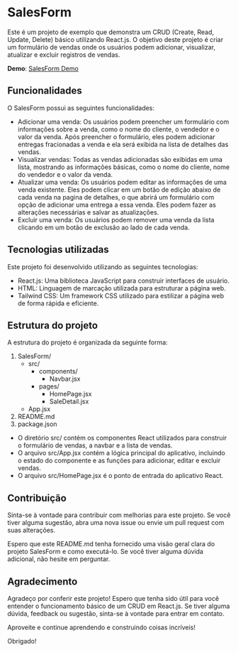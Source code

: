 # SalesForm

Este é um projeto de exemplo que demonstra um CRUD (Create, Read, Update, Delete) básico utilizando React.js. O objetivo deste projeto é criar um formulário de vendas onde os usuários podem adicionar, visualizar, atualizar e excluir registros de vendas.

**Demo**: [SalesForm Demo](https://salesform.netlify.app/)

## Funcionalidades

O SalesForm possui as seguintes funcionalidades:

- Adicionar uma venda: Os usuários podem preencher um formulário com informações sobre a venda, como o nome do cliente, o vendedor e o valor da venda. Após preencher o formulário, eles podem adicionar entregas fracionadas a venda e ela será exibida na lista de detalhes das vendas.
- Visualizar vendas: Todas as vendas adicionadas são exibidas em uma lista, mostrando as informações básicas, como o nome do cliente, nome do vendedor e o valor da venda.
- Atualizar uma venda: Os usuários podem editar as informações de uma venda existente. Eles podem clicar em um botão de edição abaixo de cada venda na pagina de detalhes, o que abrirá um formulário com opção de adicionar uma entrega a essa venda. Eles podem fazer as alterações necessárias e salvar as atualizações.
- Excluir uma venda: Os usuários podem remover uma venda da lista clicando em um botão de exclusão ao lado de cada venda.

## Tecnologias utilizadas

Este projeto foi desenvolvido utilizando as seguintes tecnologias:

- React.js: Uma biblioteca JavaScript para construir interfaces de usuário.
- HTML: Linguagem de marcação utilizada para estruturar a página web.
- Tailwind CSS: Um framework CSS utilizado para estilizar a página web de forma rápida e eficiente.

## Estrutura do projeto

A estrutura do projeto é organizada da seguinte forma:

1. SalesForm/
   - src/
     - components/
       - Navbar.jsx
     - pages/
       - HomePage.jsx
       - SaleDetail.jsx
   - App.jsx
2. README.md
3. package.json

- O diretório src/ contém os componentes React utilizados para construir o formulário de vendas, a navbar e a lista de vendas.
- O arquivo src/App.jsx contém a lógica principal do aplicativo, incluindo o estado do componente e as funções para adicionar, editar e excluir vendas.
- O arquivo src/HomePage.jsx é o ponto de entrada do aplicativo React.

## Contribuição

Sinta-se à vontade para contribuir com melhorias para este projeto. Se você tiver alguma sugestão, abra uma nova issue ou envie um pull request com suas alterações.

Espero que este README.md tenha fornecido uma visão geral clara do projeto SalesForm e como executá-lo. Se você tiver alguma dúvida adicional, não hesite em perguntar.

## Agradecimento

Agradeço por conferir este projeto! Espero que tenha sido útil para você entender o funcionamento básico de um CRUD em React.js. Se tiver alguma dúvida, feedback ou sugestão, sinta-se à vontade para entrar em contato.

Aproveite e continue aprendendo e construindo coisas incríveis!

Obrigado!
